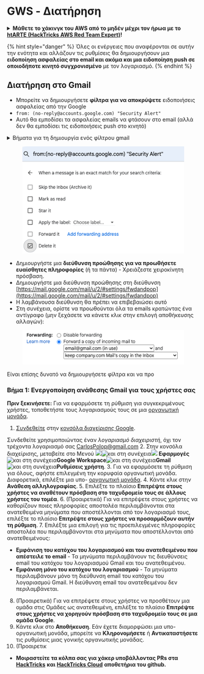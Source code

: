 # GWS - Διατήρηση

<details>

<summary><strong>Μάθετε το χάκινγκ του AWS από το μηδέν μέχρι τον ήρωα με το</strong> <a href="https://training.hacktricks.xyz/courses/arte"><strong>htARTE (HackTricks AWS Red Team Expert)</strong></a><strong>!</strong></summary>

Άλλοι τρόποι υποστήριξης του HackTricks:

* Αν θέλετε να δείτε την **εταιρεία σας να διαφημίζεται στο HackTricks** ή να **κατεβάσετε το HackTricks σε μορφή PDF** ελέγξτε τα [**ΣΧΕΔΙΑ ΣΥΝΔΡΟΜΗΣ**](https://github.com/sponsors/carlospolop)!
* Αποκτήστε το [**επίσημο PEASS & HackTricks swag**](https://peass.creator-spring.com)
* Ανακαλύψτε [**The PEASS Family**](https://opensea.io/collection/the-peass-family), τη συλλογή μας από αποκλειστικά [**NFTs**](https://opensea.io/collection/the-peass-family)
* **Εγγραφείτε** στην 💬 [**ομάδα Discord**](https://discord.gg/hRep4RUj7f) ή στην [**ομάδα telegram**](https://t.me/peass) ή **ακολουθήστε** με στο **Twitter** 🐦 [**@carlospolopm**](https://twitter.com/carlospolopm)**.**
* **Μοιραστείτε τα χάκινγκ κόλπα σας υποβάλλοντας PRs** στα [**HackTricks**](https://github.com/carlospolop/hacktricks) και [**HackTricks Cloud**](https://github.com/carlospolop/hacktricks-cloud) αποθετήρια του github.

</details>

{% hint style="danger" %}
Όλες οι ενέργειες που αναφέρονται σε αυτήν την ενότητα και αλλάζουν τις ρυθμίσεις θα δημιουργήσουν μια **ειδοποίηση ασφαλείας στο email και ακόμα και μια ειδοποίηση push σε οποιοδήποτε κινητό συγχρονισμένο** με τον λογαριασμό.
{% endhint %}

## **Διατήρηση στο Gmail**

* Μπορείτε να δημιουργήσετε **φίλτρα για να αποκρύψετε** ειδοποιήσεις ασφαλείας από την Google
* `from: (no-reply@accounts.google.com) "Security Alert"`
* Αυτό θα εμποδίσει τα ασφαλείας emails να φτάσουν στο email (αλλά δεν θα εμποδίσει τις ειδοποιήσεις push στο κινητό)

<details>

<summary>Βήματα για τη δημιουργία ενός φίλτρου gmail</summary>

(Οδηγίες από [**εδώ**](https://support.google.com/mail/answer/6579))

1. Ανοίξτε το [Gmail](https://mail.google.com/).
2. Στο πλαίσιο αναζήτησης στο επάνω μέρος, κάντε κλικ στην επιλογή Εμφάνιση επιλογών αναζήτησης ![photos tune](https://lh3.googleusercontent.com/cD6YR\_YvqXqNKxrWn2NAWkV6tjJtg8vfvqijKT1\_9zVCrl2sAx9jROKhLqiHo2ZDYTE=w36) .
3. Εισαγάγετε τα κριτήρια αναζήτησής σας. Αν θέλετε να ελέγξετε αν η αναζήτησή σας λειτούργησε σωστά, δείτε ποια emails εμφανίζονται κάνοντας κλικ στην επιλογή **Αναζήτηση**.&#x20;
4. Στο κάτω μέρος του παραθύρου αναζήτησης, κάντε κλικ στην επιλογή **Δημιουργία φίλτρου**.
5. Επιλέξτε τι θα ήθελατε να κάνει το φίλτρο.
6. Κάντε κλικ στην επιλογή **Δημιουργία φίλτρου**.

Ελέγξτε το τρέχον φίλτρο σας (για να τα διαγράψετε) στη διεύθυνση [https://mail.google.com/mail/u/0/#settings/filters](https://mail.google.com/mail/u/0/#settings/filters)

</details>

<figure><img src="../../.gitbook/assets/image (142).png" alt=""><figcaption></figcaption></figure>

* Δημιουργήστε μια **διεύθυνση προώθησης για να προωθήσετε ευαίσθητες πληροφορίες** (ή τα πάντα) - Χρειάζεστε χειροκίνητη πρόσβαση.
* Δημιουργήστε μια διεύθυνση προώθησης στη διεύθυνση [https://mail.google.com/mail/u/2/#settings/fwdandpop](https://mail.google.com/mail/u/2/#settings/fwdandpop)
* Η λαμβάνουσα διεύθυνση θα πρέπει να επιβεβαιώσει αυτό
* Στη συνέχεια, ορίστε να προωθούνται όλα τα emails κρατώντας ένα αντίγραφο (μην ξεχάσετε να κάνετε κλικ στην επιλογή αποθήκευσης αλλαγών):

<figure><img src="../../.gitbook/assets/image (143).png" alt=""><figcaption></figcaption></figure>

Είναι επίσης δυνατό να δημιουργήσετε φίλτρα και να προ
### Βήμα 1: Ενεργοποίηση ανάθεσης Gmail για τους χρήστες σας

**Πριν ξεκινήσετε:** Για να εφαρμόσετε τη ρύθμιση για συγκεκριμένους χρήστες, τοποθετήστε τους λογαριασμούς τους σε μια [οργανωτική μονάδα](https://support.google.com/a/topic/1227584).

1. [Συνδεθείτε](https://admin.google.com/) στην [κονσόλα διαχείρισης Google](https://support.google.com/a/answer/182076).

Συνδεθείτε χρησιμοποιώντας έναν _λογαριασμό διαχειριστή_, όχι τον τρέχοντα λογαριασμό σας CarlosPolop@gmail.com
2. Στην κονσόλα διαχείρισης, μεταβείτε στο Μενού ![](https://storage.googleapis.com/support-kms-prod/JxKYG9DqcsormHflJJ8Z8bHuyVI5YheC0lAp)![και στη συνέχεια](https://storage.googleapis.com/support-kms-prod/Th2Tx0uwPMOhsMPn7nRXMUo3vs6J0pto2DTn)![](https://storage.googleapis.com/support-kms-prod/ocGtUSENh4QebLpvZcmLcNRZyaTBcolMRSyl) **Εφαρμογές**![και στη συνέχεια](https://storage.googleapis.com/support-kms-prod/Th2Tx0uwPMOhsMPn7nRXMUo3vs6J0pto2DTn)**Google Workspace**![και στη συνέχεια](https://storage.googleapis.com/support-kms-prod/Th2Tx0uwPMOhsMPn7nRXMUo3vs6J0pto2DTn)**Gmail**![και στη συνέχεια](https://storage.googleapis.com/support-kms-prod/Th2Tx0uwPMOhsMPn7nRXMUo3vs6J0pto2DTn)**Ρυθμίσεις χρήστη**.
3. Για να εφαρμόσετε τη ρύθμιση για όλους, αφήστε επιλεγμένη την κορυφαία οργανωτική μονάδα. Διαφορετικά, επιλέξτε μια υπο- [οργανωτική μονάδα](https://support.google.com/a/topic/1227584).
4. Κάντε κλικ στην **Ανάθεση αλληλογραφίας**.
5. Επιλέξτε το πλαίσιο **Επιτρέψτε στους χρήστες να αναθέτουν πρόσβαση στο ταχυδρομείο τους σε άλλους χρήστες του τομέα**.
6. (Προαιρετικά) Για να επιτρέψετε στους χρήστες να καθορίζουν ποιες πληροφορίες αποστολέα περιλαμβάνονται στα ανατεθειμένα μηνύματα που αποστέλλονται από τον λογαριασμό τους, επιλέξτε το πλαίσιο **Επιτρέψτε στους χρήστες να προσαρμόζουν αυτήν τη ρύθμιση**.
7. Επιλέξτε μια επιλογή για τις προεπιλεγμένες πληροφορίες αποστολέα που περιλαμβάνονται στα μηνύματα που αποστέλλονται από ανατεθειμένους:&#x20;
* **Εμφάνιση του κατόχου του λογαριασμού και του ανατεθειμένου που απέστειλε το email** - Τα μηνύματα περιλαμβάνουν τις διευθύνσεις email του κατόχου του λογαριασμού Gmail και του ανατεθειμένου.
* **Εμφάνιση μόνο του κατόχου του λογαριασμού** - Τα μηνύματα περιλαμβάνουν μόνο τη διεύθυνση email του κατόχου του λογαριασμού Gmail. Η διεύθυνση email του ανατεθειμένου δεν περιλαμβάνεται.
8. (Προαιρετικά) Για να επιτρέψετε στους χρήστες να προσθέτουν μια ομάδα στις Ομάδες ως ανατεθειμένη, επιλέξτε το πλαίσιο **Επιτρέψτε στους χρήστες να χορηγούν πρόσβαση στο ταχυδρομείο τους σε μια ομάδα Google**.
9. Κάντε κλικ στο **Αποθήκευση**. Εάν έχετε διαμορφώσει μια υπο-οργανωτική μονάδα, μπορείτε να **Κληρονομήσετε** ή **Αντικαταστήσετε** τις ρυθμίσεις μιας γονικής οργανωτικής μονάδας.
10. (Προαιρετικ
* **Μοιραστείτε τα κόλπα σας για χάκερ υποβάλλοντας PRs στα** [**HackTricks**](https://github.com/carlospolop/hacktricks) **και** [**HackTricks Cloud**](https://github.com/carlospolop/hacktricks-cloud) **αποθετήρια του github.**

</details>
